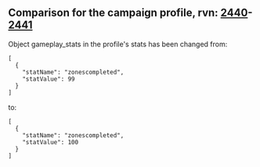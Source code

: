 ## Comparison for the campaign profile, rvn: [2440](https://github.com/PRO100KatYT/FortniteProfileRevisions/tree/main/profiles/campaign/2440%20campaign.json)-[2441](https://github.com/PRO100KatYT/FortniteProfileRevisions/tree/main/profiles/campaign/2441%20campaign.json)

Object gameplay_stats in the profile's stats has been changed from:

```
[
  {
    "statName": "zonescompleted",
    "statValue": 99
  }
]
```

to:

```
[
  {
    "statName": "zonescompleted",
    "statValue": 100
  }
]
```

<br><br>
